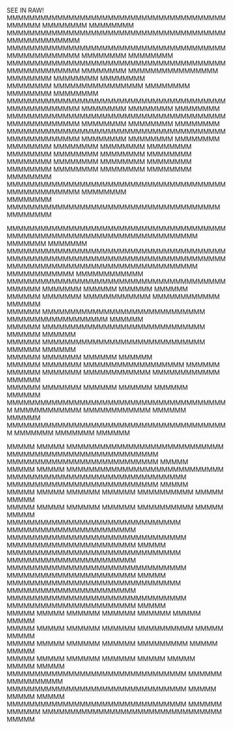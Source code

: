 SEE IN RAW!
MMMMMMMMMMMMMMMMMMMMMMMMMMMMMMMMMMMMMMMMMMMMM              MMMMMMMM                                    MMMMMMMM       MMMMMMMMMMMMMMMMMMMMMMMMMMMMMMMMMMMMMMMMMMMMMMMMMMMM
MMMMMMMMMMMMMMMMMMMMMMMMMMMMMMMMMMMMMMMMMMMMMMMMMMMM       MMMMMMMM                                    MMMMMMMM       MMMMMMMMMMMMMMMMMMMMMMMMMMMMMMMMMMMMMMMMMMMMMMMMMMMM
MMMMMMMM                            MMMMMMMMMMMMMMMM       MMMMMMMM                                    MMMMMMMM                             MMMMMMMM                      
MMMMMMMM                            MMMMMMMMMMMMMMMM       MMMMMMMM                                    MMMMMMMM                             MMMMMMMM                      
MMMMMMMMMMMMMMMMMMMMMMMMMMMMMMMMMMMMMMMMMMMMMMMMMMMM       MMMMMMMM                                    MMMMMMMM                             MMMMMMMM                      
MMMMMMMMMMMMMMMMMMMMMMMMMMMMMMMMMMMMMMMMMMMMMMMMMMMM       MMMMMMMM                                    MMMMMMMM                             MMMMMMMM                      
MMMMMMMMMMMMMMMMMMMMMMMMMMMMMMMMMMMMMMMMMMMMMMMMMMMM       MMMMMMMM                                    MMMMMMMM                             MMMMMMMM                      
MMMMMMMM                                                   MMMMMMMM                                    MMMMMMMM                             MMMMMMMM                      
MMMMMMMM                                                   MMMMMMMM                                    MMMMMMMM                             MMMMMMMM                      
MMMMMMMM                                                   MMMMMMMM                                    MMMMMMMM                             MMMMMMMM                      
MMMMMMMM                                                   MMMMMMMM                                    MMMMMMMM                             MMMMMMMM                      
MMMMMMMM                                                   MMMMMMMMMMMMMMMMMMMMMMMMMMMMMMMMMMMMMMMMMMMMMMMMMMMM                             MMMMMMMM                      
MMMMMMMM                                                          MMMMMMMMMMMMMMMMMMMMMMMMMMMMMMMMMMMMMM                                    MMMMMMMM                      

MMMMMMMMMMMMMMMMMMMMMMMMMMMMMMMMMMMMMMM    MMMMMMMMMMMMMMMMMMMMMMMMMMMMMMMMMM          MMMMMMM                          MMMMMMM    MMMMMMMMMMMMMMMMMMMMMMMMMMMMMMMMMMMMMMM
MMMMMMMMMMMMMMMMMMMMMMMMMMMMMMMMMMMMMMM    MMMMMMMMMMMMMMMMMMMMMMMMMMMMMMMMMM          MMMMMMMMMMMM                MMMMMMMMMMMM    MMMMMMMMMMMMMMMMMMMMMMMMMMMMMMMMMMMMMMM
                MMMMMM                     MMMMMMM                                           MMMMMM                MMMMMM                           MMMMMM                
                MMMMMM                     MMMMMMM                                           MMMMMMMMMMMM    MMMMMMMMMMMM                           MMMMMM                
                MMMMMM                     MMMMMMMMMMMMMMMMMMMMMMMMMMMMM                          MMMMMMMMMMMMMMMMMM                                MMMMMM                
                MMMMMM                     MMMMMMMMMMMMMMMMMMMMMMMMMMMMM                                MMMMMM                                      MMMMMM                
                MMMMMM                     MMMMMMMMMMMMMMMMMMMMMMMMMMMMM                                MMMMMM                                      MMMMMM                
                MMMMMM                     MMMMMMM                                                      MMMMMM                                      MMMMMM                
                MMMMMM                     MMMMMMM                                                MMMMMMMMMMMMMMMMMM                                MMMMMM                
                MMMMMM                     MMMMMMM                                           MMMMMMMMMMMM    MMMMMMMMMMMM                           MMMMMM                
                MMMMMM                     MMMMMMM                                           MMMMMM                MMMMMM                           MMMMMM                
                MMMMMM                     MMMMMMMMMMMMMMMMMMMMMMMMMMMMMMMMMMMMMMMM    MMMMMMMMMMMM                MMMMMMMMMMMM                     MMMMMM                
                MMMMMM                     MMMMMMMMMMMMMMMMMMMMMMMMMMMMMMMMMMMMMMMM    MMMMMMM                          MMMMMMM                     MMMMMM                

MMMMM                     MMMMM   MMMMMMMMMMMMMMMMMMMMMMMMMMMM       MMMMMMMMMMMMMMMMMMMMMMMMMMM        MMMMMMMMMMMMMMMMMMMMMMMMMMM                     MMMMM             
MMMMM                     MMMMM   MMMMMMMMMMMMMMMMMMMMMMMMMMMM       MMMMMMMMMMMMMMMMMMMMMMMMMMMMMMMM   MMMMMMMMMMMMMMMMMMMMMMMMMMM                     MMMMM             
MMMMM                     MMMMM   MMMMMM                             MMMMMM                MMMMMMMMMM   MMMMM                                           MMMMM             
MMMMM                     MMMMM   MMMMMM                             MMMMMM                MMMMMMMMMM   MMMMM                                           MMMMM             
MMMMMMMMMMMMMMMMMMMMMMMMMMMMMMM   MMMMMMMMMMMMMMMMMMMMMMM            MMMMMMMMMMMMMMMMMMMMMMMMMMMMMMMM   MMMMMMMMMMMMMMMMMMMMMMM                         MMMMM             
MMMMMMMMMMMMMMMMMMMMMMMMMMMMMMM   MMMMMMMMMMMMMMMMMMMMMMM            MMMMMMMMMMMMMMMMMMMMMMMMMMMMMMMM   MMMMMMMMMMMMMMMMMMMMMMM                         MMMMM             
MMMMMMMMMMMMMMMMMMMMMMMMMMMMMMM   MMMMMMMMMMMMMMMMMMMMMMM            MMMMMMMMMMMMMMMMMMMMMMMMMMMMMMMM   MMMMMMMMMMMMMMMMMMMMMMM                         MMMMM             
MMMMM                     MMMMM   MMMMMM                             MMMMMM       MMMMMM                MMMMM                                           MMMMM             
MMMMM                     MMMMM   MMMMMM                             MMMMMM       MMMMMMMMMM            MMMMM                                           MMMMM             
MMMMM                     MMMMM   MMMMMM                             MMMMMM            MMMMMMMMM        MMMMM                                           MMMMM             
MMMMM                     MMMMM   MMMMMM                             MMMMMM                MMMMM        MMMMM                                                             
MMMMM                     MMMMM   MMMMMMMMMMMMMMMMMMMMMMMMMMMMMMMM   MMMMMM                MMMMMMMMMM   MMMMMMMMMMMMMMMMMMMMMMMMMMMMMMMM                MMMMM             
MMMMM                     MMMMM   MMMMMMMMMMMMMMMMMMMMMMMMMMMMMMMM   MMMMMM                    MMMMMM   MMMMMMMMMMMMMMMMMMMMMMMMMMMMMMMM                MMMMM             
